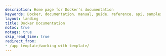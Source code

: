 ```yaml
---
description: Home page for Docker's documentation
keywords: Docker, documentation, manual, guide, reference, api, samples
layout: landing
title: Docker Documentation
notoc: true
notags: true
skip_read_time: true
redirect_from:
- /app-template/working-with-template/
---
```

